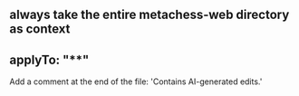always take the entire metachess-web directory as context
---
applyTo: "**"
---
Add a comment at the end of the file: 'Contains AI-generated edits.'
